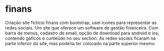 # finans
Criação site fictício finans com bootstrap, usei ícones para representar as redes sociais.
Um site que oferece um software de gestão financeira.
Com barra de menus, cadastro de email, opção de download para android e ios, contendo gáficos e cunteúdo no seu section.
As redes sociais ficaram na parte inferior do site, mas poderia ter colocado na parte superior mesmo.
